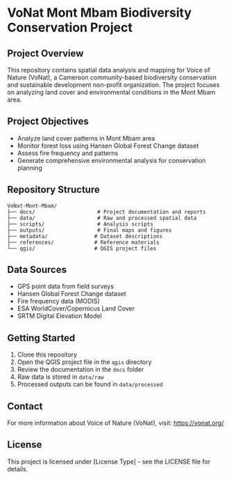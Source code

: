 # VoNat Mont Mbam Biodiversity Conservation Project

## Project Overview
This repository contains spatial data analysis and mapping for Voice of Nature (VoNat), a Cameroon community-based biodiversity conservation and sustainable development non-profit organization. The project focuses on analyzing land cover and environmental conditions in the Mont Mbam area.

## Project Objectives
- Analyze land cover patterns in Mont Mbam area
- Monitor forest loss using Hansen Global Forest Change dataset
- Assess fire frequency and patterns
- Generate comprehensive environmental analysis for conservation planning

## Repository Structure
```
VoNat-Mont-Mbam/
├── docs/                    # Project documentation and reports
├── data/                    # Raw and processed spatial data
├── scripts/                 # Analysis scripts
├── outputs/                 # Final maps and figures
├── metadata/               # Dataset descriptions
├── references/             # Reference materials
└── qgis/                   # QGIS project files
```

## Data Sources
- GPS point data from field surveys
- Hansen Global Forest Change dataset
- Fire frequency data (MODIS)
- ESA WorldCover/Copernicus Land Cover
- SRTM Digital Elevation Model

## Getting Started
1. Clone this repository
2. Open the QGIS project file in the `qgis` directory
3. Review the documentation in the `docs` folder
4. Raw data is stored in `data/raw`
5. Processed outputs can be found in `data/processed`

## Contact
For more information about Voice of Nature (VoNat), visit: https://vonat.org/

## License
This project is licensed under [License Type] - see the LICENSE file for details. 